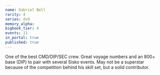 ```yaml
---
name: Gabriel Bell
rarity: 4
series: ds9
memory_alpha:
bigbook_tier: 4
events: 11
in_portal: true
published: true
---
```


One of the best CMD/DIP/SEC crew. Great voyage numbers and an 800+ base (DIP) to pair with several Sisko events. May not be a superstar because of the competition behind his skill set, but a solid contributor.
